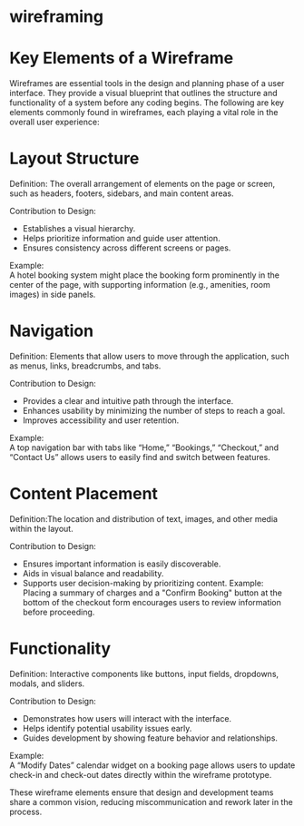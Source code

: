 # wireframing
# Key Elements of a Wireframe

Wireframes are essential tools in the design and planning phase of a user interface. They provide a visual blueprint that outlines the structure and functionality of a system before any coding begins. The following are key elements commonly found in wireframes, each playing a vital role in the overall user experience:

# Layout Structure
Definition: The overall arrangement of elements on the page or screen, such as headers, footers, sidebars, and main content areas.

Contribution to Design:  
- Establishes a visual hierarchy.
- Helps prioritize information and guide user attention.
- Ensures consistency across different screens or pages.

Example:  
A hotel booking system might place the booking form prominently in the center of the page, with supporting information (e.g., amenities, room images) in side panels.

# Navigation
Definition: Elements that allow users to move through the application, such as menus, links, breadcrumbs, and tabs.

Contribution to Design:  
- Provides a clear and intuitive path through the interface.
- Enhances usability by minimizing the number of steps to reach a goal.
- Improves accessibility and user retention.

Example:  
A top navigation bar with tabs like “Home,” “Bookings,” “Checkout,” and “Contact Us” allows users to easily find and switch between features.
# Content Placement
Definition:The location and distribution of text, images, and other media within the layout.

Contribution to Design:  
- Ensures important information is easily discoverable.
- Aids in visual balance and readability.
- Supports user decision-making by prioritizing content.
Example:  
Placing a summary of charges and a "Confirm Booking" button at the bottom of the checkout form encourages users to review information before proceeding.

# Functionality
Definition: Interactive components like buttons, input fields, dropdowns, modals, and sliders.

Contribution to Design:  
- Demonstrates how users will interact with the interface.
- Helps identify potential usability issues early.
- Guides development by showing feature behavior and relationships.

Example:  
A “Modify Dates” calendar widget on a booking page allows users to update check-in and check-out dates directly within the wireframe prototype.



These wireframe elements ensure that design and development teams share a common vision, reducing miscommunication and rework later in the process.

